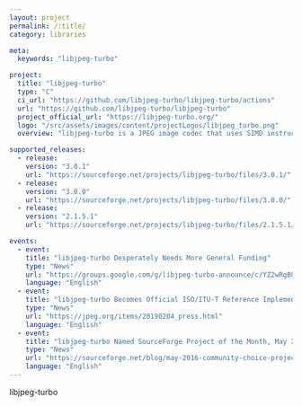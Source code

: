 ```yaml
---
layout: project
permalink: /:title/
category: libraries

meta:
  keywords: "libjpeg-turbo"

project:
  title: "libjpeg-turbo"
  type: "C"
  ci_url: "https://github.com/libjpeg-turbo/libjpeg-turbo/actions"
  url: "https://github.com/libjpeg-turbo/libjpeg-turbo"
  project_official_url: "https://libjpeg-turbo.org/"
  logo: "/src/assets/images/content/projectLogos/libjpeg_turbo.png"
  overview: "libjpeg-turbo is a JPEG image codec that uses SIMD instructions to accelerate baseline JPEG compression and decompression on x86, x86-64, Arm, PowerPC, and MIPS systems, as well as progressive JPEG compression on x86, x86-64, and Arm systems. On such systems, libjpeg-turbo is generally 2-6x as fast as libjpeg, all else being equal. On other types of systems, libjpeg-turbo can still outperform libjpeg by a significant amount, by virtue of its highly-optimized Huffman coding routines. In many cases, the performance of libjpeg-turbo rivals that of proprietary high-speed JPEG codecs."

supported_releases:
  - release:
    version: "3.0.1"
    url: "https://sourceforge.net/projects/libjpeg-turbo/files/3.0.1/"
  - release:
    version: "3.0.0"
    url: "https://sourceforge.net/projects/libjpeg-turbo/files/3.0.0/"
  - release:
    version: "2.1.5.1"
    url: "https://sourceforge.net/projects/libjpeg-turbo/files/2.1.5.1/"

events:
  - event:
    title: "libjpeg-turbo Desperately Needs More General Funding"
    type: "News"
    url: "https://groups.google.com/g/libjpeg-turbo-announce/c/YZ2wRgB0zIE/m/UOjrm9quBQAJ"
    language: "English"
  - event:
    title: "libjpeg-turbo Becomes Official ISO/ITU-T Reference Implementation"
    type: "News"
    url: "https://jpeg.org/items/20190204_press.html"
    language: "English"
  - event:
    title: "libjpeg-turbo Named SourceForge Project of the Month, May 2016"
    type: "News"
    url: "https://sourceforge.net/blog/may-2016-community-choice-project-of-the-month-libjpeg-turbo/"
    language: "English"
---
```


<p>libjpeg-turbo</p>
